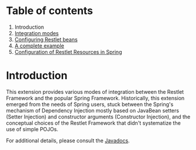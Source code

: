 # Table of contents

1.  Introduction
2.  [Integration modes](guide:///extensions/spring/integration "Spring extension - Integration modes")
3.  [Configuring Restlet beans](guide:///extensions/spring/beans-configuration "Spring extension - Configuring Restlet beans")
4.  [A complete example](guide:///extensions/spring/example "Spring extension - A complete example")
5.  [Configuration of Restlet Resources in Spring](guide:///extensions/spring/resources-configuration "Spring extension - Configuration of Restlet resources")

# Introduction

This extension provides various modes of integration between the Restlet
Framework and the popular Spring Framework. Historically, this extension
emerged from the needs of Spring users, stuck between the Spring's
mechanism of Dependency Injection mostly based on JavaBean setters
(Setter Injection) and constructor arguments (Constructor Injection),
and the conceptual choices of the Restlet Framework that didn't
systematize the use of simple POJOs. 

For additional details, please consult the
[Javadocs](javadocs://jse/ext/org/restlet/ext/spring/package-summary.html).

